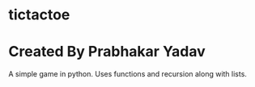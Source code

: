 # tictactoe
# Created By Prabhakar Yadav
A simple game in python. 
Uses functions and recursion along with lists. 
